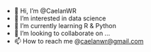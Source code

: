 - 👋 Hi, I’m @CaelanWR
- 👀 I’m interested in data science
- 🌱 I’m currently learning R & Python
- 💞️ I’m looking to collaborate on ...
- 📫 How to reach me @caelanwr@gmail.com

<!---
CaelanWR/CaelanWR is a ✨ special ✨ repository because its `README.md` (this file) appears on your GitHub profile.
You can click the Preview link to take a look at your changes.
--->
